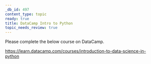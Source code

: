 ```yaml
---
_db_id: 497
content_type: topic
ready: true
title: DataCamp Intro to Python
topic_needs_review: true
---
```


Please complete the below course on DataCamp.

https://learn.datacamp.com/courses/introduction-to-data-science-in-python